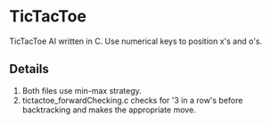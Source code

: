 # TicTacToe
TicTacToe AI written in C. Use numerical keys to position x's and o's.

## Details
1. Both files use min-max strategy.
2. tictactoe_forwardChecking.c checks for '3 in a row's before backtracking and makes the appropriate move.